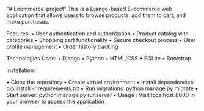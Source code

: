 "# Ecommerce-project" This is a Django-based E-commerce web application that allows users to browse products, add them to cart, and make purchases.

Features:
 • User authentication and authorization
 • Product catalog with categories
 • Shopping cart functionality
 •  Secure checkout process
 •  User profile management
 •  Order history tracking

Technologies Used:
 •  Django
 •  Python
 •  HTML/CSS
 •  SQLite
 •  Bootstrap

Installation:

 • Clone the repository
 •  Create virtual environment
 •  Install dependencies: pip install -r requirements.txt
 •  Run migrations: python manage.py migrate
 •  Start server: python manage.py runserver
 •  Usage  : Visit localhost:8000 in your browser to access the application
